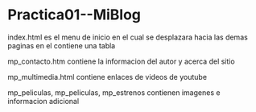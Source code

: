 # Practica01--MiBlog

index.html
es el menu de inicio en el cual se desplazara hacia las demas paginas
en el contiene una tabla 

mp_contacto.htm 
contiene la informacion del autor y acerca del sitio

mp_multimedia.html
contiene enlaces de videos de youtube 

mp_peliculas, mp_peliculas, mp_estrenos 
contienen imagenes e informacion adicional 
